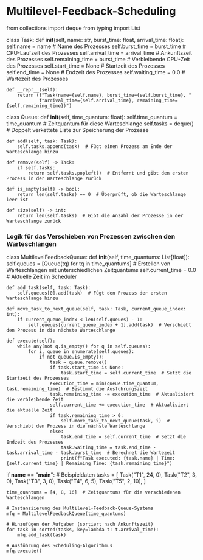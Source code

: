 # Multilevel-Feedback-Scheduling

from collections import deque
from typing import List

class Task:
    def __init__(self, name: str, burst_time: float, arrival_time: float):
        self.name = name  # Name des Prozesses
        self.burst_time = burst_time  # CPU-Laufzeit des Prozesses
        self.arrival_time = arrival_time  # Ankunftszeit des Prozesses
        self.remaining_time = burst_time  # Verbleibende CPU-Zeit des Prozesses
        self.start_time = None  # Startzeit des Prozesses
        self.end_time = None  # Endzeit des Prozesses
        self.waiting_time = 0.0  # Wartezeit des Prozesses

    def __repr__(self):
        return (f"Task(name={self.name}, burst_time={self.burst_time}, "
                f"arrival_time={self.arrival_time}, remaining_time={self.remaining_time})")

class Queue:
    def __init__(self, time_quantum: float):
        self.time_quantum = time_quantum  # Zeitquantum für diese Warteschlange
        self.tasks = deque()  # Doppelt verkettete Liste zur Speicherung der Prozesse

    def add(self, task: Task):
        self.tasks.append(task)  # Fügt einen Prozess am Ende der Warteschlange hinzu

    def remove(self) -> Task:
        if self.tasks:
            return self.tasks.popleft()  # Entfernt und gibt den ersten Prozess in der Warteschlange zurück

    def is_empty(self) -> bool:
        return len(self.tasks) == 0  # Überprüft, ob die Warteschlange leer ist

    def size(self) -> int:
        return len(self.tasks)  # Gibt die Anzahl der Prozesse in der Warteschlange zurück

### Logik für das Verschieben von Prozessen zwischen den Warteschlangen

class MultilevelFeedbackQueue:
    def __init__(self, time_quantums: List[float]):
        self.queues = [Queue(tq) for tq in time_quantums]  # Erstellen von Warteschlangen mit unterschiedlichen Zeitquantums
        self.current_time = 0.0  # Aktuelle Zeit im Scheduler

    def add_task(self, task: Task):
        self.queues[0].add(task)  # Fügt den Prozess der ersten Warteschlange hinzu

    def move_task_to_next_queue(self, task: Task, current_queue_index: int):
        if current_queue_index < len(self.queues) - 1:
            self.queues[current_queue_index + 1].add(task)  # Verschiebt den Prozess in die nächste Warteschlange

    def execute(self):
        while any(not q.is_empty() for q in self.queues):
            for i, queue in enumerate(self.queues):
                if not queue.is_empty():
                    task = queue.remove()
                    if task.start_time is None:
                        task.start_time = self.current_time  # Setzt die Startzeit des Prozesses
                    execution_time = min(queue.time_quantum, task.remaining_time)  # Bestimmt die Ausführungszeit
                    task.remaining_time -= execution_time  # Aktualisiert die verbleibende Zeit
                    self.current_time += execution_time  # Aktualisiert die aktuelle Zeit
                    if task.remaining_time > 0:
                        self.move_task_to_next_queue(task, i)  # Verschiebt den Prozess in die nächste Warteschlange
                    else:
                        task.end_time = self.current_time  # Setzt die Endzeit des Prozesses
                        task.waiting_time = task.end_time - task.arrival_time - task.burst_time  # Berechnet die Wartezeit
                        print(f"Task executed: {task.name} | Time: {self.current_time} | Remaining Time: {task.remaining_time}")

if __name__ == "__main__":
    # Beispieldaten
    tasks = [
        Task("T1", 24, 0),
        Task("T2", 3, 0),
        Task("T3", 3, 0),
        Task("T4", 6, 5),
        Task("T5", 2, 10),
    ]

    time_quantums = [4, 8, 16]  # Zeitquantums für die verschiedenen Warteschlangen

    # Instanziierung des Multilevel-Feedback-Queue-Systems
    mfq = MultilevelFeedbackQueue(time_quantums)

    # Hinzufügen der Aufgaben (sortiert nach Ankunftszeit)
    for task in sorted(tasks, key=lambda t: t.arrival_time):
        mfq.add_task(task)

    # Ausführung des Scheduling-Algorithmus
    mfq.execute()





             
